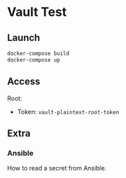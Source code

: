 # Vault Test

## Launch

```sh
docker-compose build
docker-compose up
```

## Access

Root:

- Token: `vault-plaintext-root-token`

## Extra

### Ansible

How to read a secret from Ansible.
